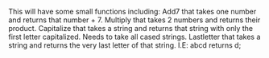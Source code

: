 This will have some small functions
including:
Add7 that takes one number and returns that number + 7. 
Multiply that takes 2 numbers and returns their product.
Capitalize that takes a string and returns that string with only the first letter capitalized. Needs to take all cased strings.
Lastletter that takes a string and returns the very last letter of that string. I.E: abcd returns d;
